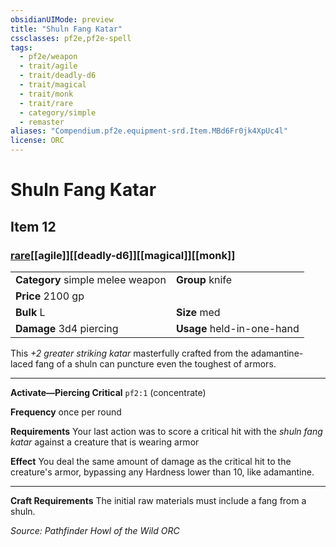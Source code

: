 ```yaml
---
obsidianUIMode: preview
title: "Shuln Fang Katar"
cssclasses: pf2e,pf2e-spell
tags:
  - pf2e/weapon
  - trait/agile
  - trait/deadly-d6
  - trait/magical
  - trait/monk
  - trait/rare
  - category/simple
  - remaster
aliases: "Compendium.pf2e.equipment-srd.Item.MBd6Fr0jk4XpUc4l"
license: ORC
---
```

# Shuln Fang Katar
## Item 12
### [rare](rare.md "Rare Rarity Trait")[[agile]][[deadly-d6]][[magical]][[monk]]

|  |  |
| -- | -- |
| **Category** simple melee weapon | **Group** knife |
| **Price** 2100 gp |  |
| **Bulk** L | **Size** med |
| **Damage** 3d4 piercing  | **Usage** held-in-one-hand |



This _+2 greater striking katar_ masterfully crafted from the adamantine-laced fang of a shuln can puncture even the toughest of armors.

* * *

**Activate—Piercing Critical** `pf2:1` (concentrate)

**Frequency** once per round

**Requirements** Your last action was to score a critical hit with the _shuln fang katar_ against a creature that is wearing armor

**Effect** You deal the same amount of damage as the critical hit to the creature's armor, bypassing any Hardness lower than 10, like adamantine.

* * *

**Craft Requirements** The initial raw materials must include a fang from a shuln.

*Source: Pathfinder Howl of the Wild*
*ORC*